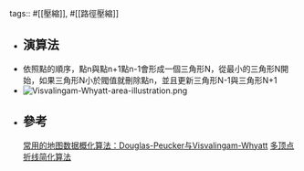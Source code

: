 tags:: #[[壓縮]], #[[路徑壓縮]]

- ## 演算法
- 依照點的順序，點n與點n+1點n-1會形成一個三角形N，從最小的三角形N開始，如果三角形N小於閥值就刪除點n，並且更新三角形N-1與三角形N+1
- ![Visvalingam-Whyatt-area-illustration.png](../assets/Visvalingam-Whyatt-area-illustration_1706163916890_0.png)
- ## 參考
  [常用的地图数据概化算法：Douglas-Peucker与Visvalingam-Whyatt](https://zhuanlan.zhihu.com/p/355323735)
  [多顶点折线简化算法](https://www.jianshu.com/p/33daae916175)